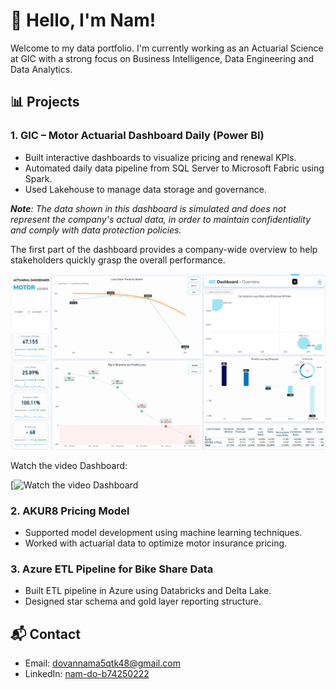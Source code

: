 # 👋 Hello, I'm Nam!
Welcome to my data portfolio. I'm currently working as an Actuarial Science at GIC with a strong focus on Business Intelligence, Data Engineering and Data Analytics.

## 📊 Projects

### 1. GIC – Motor Actuarial Dashboard Daily (Power BI)
- Built interactive dashboards to visualize pricing and renewal KPIs.
- Automated daily data pipeline from SQL Server to Microsoft Fabric using Spark.
- Used Lakehouse to manage data storage and governance.
  
_**Note**: The data shown in this dashboard is simulated and does not represent the company's actual data, in order to maintain confidentiality and comply with data protection policies._

The first part of the dashboard provides a company-wide overview to help stakeholders quickly grasp the overall performance.

![Dashboard Screenshot](images/GIC_dashboard_MT.png)

Watch the video Dashboard:

[![Watch the video Dashboard](video/dashboard_motor.gif)

### 2. AKUR8 Pricing Model
- Supported model development using machine learning techniques.
- Worked with actuarial data to optimize motor insurance pricing.

### 3. Azure ETL Pipeline for Bike Share Data
- Built ETL pipeline in Azure using Databricks and Delta Lake.
- Designed star schema and gold layer reporting structure.

## 📬 Contact
- Email: dovannama5qtk48@gmail.com
- LinkedIn: [nam-do-b74250222](https://www.linkedin.com/in/nam-do-b74250222/)
